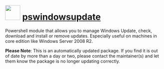 ﻿# <img src="https://rawcdn.githack.com/virtualex-itv/chocolatey-packages/e40245062e7e7ce67656c2acbb6abcd60848d7a2/icons/pswindowsupdate.png" width="48" height="48"/> [pswindowsupdate](https://chocolatey.org/packages/pswindowsupdate)

Powershell module that allows you to manage Windows Update, check, download and install or remove updates. Especially useful on machines in core edition like Windows Server 2008 R2.

**Please Note**: This is an automatically updated package. If you find it is
out of date by more than a day or two, please contact the maintainer(s) and
let them know the package is no longer updating correctly.
